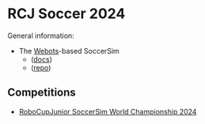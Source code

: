 # RCJ Soccer 2024

General information:

- The [Webots](https://cyberbotics.com/doc/guide/index)-based SoccerSim
  - ([docs](https://robocup-junior.github.io/rcj-soccersim/))
  - ([repo](https://github.com/robocup-junior/rcj-soccersim))

## Competitions

- [RoboCupJunior SoccerSim World Championship 2024](./world-competition.md)

